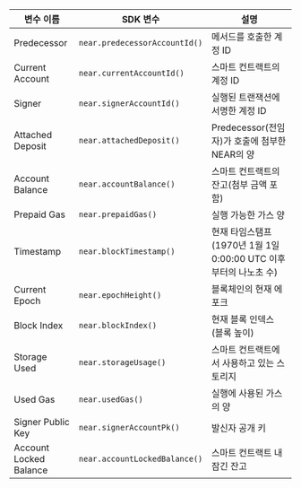 <TableJs>

| 변수 이름          | SDK 변수                  | 설명                                                                          |
| ---------------------- | ----------------------------- | ------------------------------------------------------------------------------------ |
| Predecessor            | `near.predecessorAccountId()` | 메서드를 호출한 계정 ID                                                  |
| Current Account        | `near.currentAccountId()`     | 스마트 컨트랙트의 계정 ID                                                   |
| Signer                 | `near.signerAccountId()`      | 실행된 트랜잭션에 서명한 계정 ID                     |
| Attached Deposit       | `near.attachedDeposit()`      | Predecessor(전임자)가 호출에 첨부한 NEAR의 양                               |
| Account Balance        | `near.accountBalance()`       | 스마트 컨트랙트의 잔고(첨부 금액 포함)                         |
| Prepaid Gas            | `near.prepaidGas()`           | 실행 가능한 가스 양                                                   |
| Timestamp              | `near.blockTimestamp()`       | 현재 타임스탬프(1970년 1월 1일 0:00:00 UTC 이후부터의 나노초 수)  |
| Current Epoch          | `near.epochHeight()`          | 블록체인의 현재 에포크                                                        |
| Block Index            | `near.blockIndex()`           | 현재 블록 인덱스 (블록 높이)                                           |
| Storage Used           | `near.storageUsage()`         | 스마트 컨트랙트에서 사용하고 있는 스토리지                                          |
| Used Gas               | `near.usedGas()`              | 실행에 사용된 가스의 양                                                     |
| Signer Public Key      | `near.signerAccountPk()`      | 발신자 공개 키                                                                     |
| Account Locked Balance | `near.accountLockedBalance()` | 스마트 컨트랙트 내 잠긴 잔고                                        |

</TableJs>